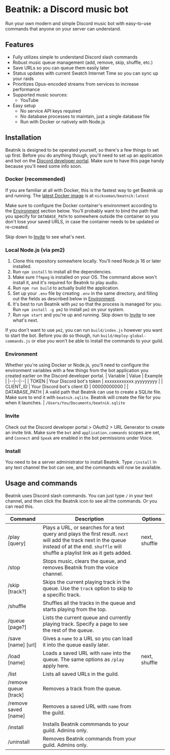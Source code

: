 # Beatnik: a Discord music bot

Run your own modern and simple Discord music bot with easy-to-use commands that anyone on your server can understand.

## Features
- Fully utilizes simple to understand Discord slash commands
- Robust music queue management (add, remove, skip, shuffle, etc.)
- Save URLs so you can queue them easily later
- Status updates with current Swatch Internet Time so you can sync up your raids
- Prioritizes Opus-encoded streams from services to increase performance
- Supported music sources:
	- YouTube
- Easy setup
	- No service API keys required
	- No database processes to maintain, just a single database file
	- Run with Docker or natively with Node.js

## Installation
Beatnik is designed to be operated yourself, so there's a few things to set up first. Before you do anything though, you'll need to set up an application and bot on the [Discord developer portal](https://discord.com/developers/applications).  Make sure to have this page handy because you'll need some info soon.

### Docker (recommended)
If you are familiar at all with Docker, this is the fastest way to get Beatnik up and running. The [latest Docker image](https://hub.docker.com/r/nickseman/beatnik) is at `nickseman/beatnik:latest`

Make sure to configure the Docker container's environment according to the [Environment](#Environment) section below. You'll probably want to bind the path that you specify for `DATABASE_PATH` to somewhere outside the container so you don't lose your saved URLS, in case the container needs to be updated or re-created.

Skip down to [Invite](#Invite) to see what's next.

### Local Node.js (via pm2)
1. Clone this repository somewhere locally. You'll need Node.js 16 or later installed.
2. Run `npm install` to install all the dependencies.
3. Make sure ``ffmpeg`` is installed on your OS. The command above won't install it, and it's required for Beatnik to play audio.
4. Run `npm run build` to actually build the application.
5. Set up your `.env` file by creating `.env` in the same directory, and filling out the fields as described below in [Environment](#Environment).
6. It's best to run Beatnik with `pm2` so that the process is managed for you. Run `npm install -g pm2` to install `pm2` on your system.
7. Run `npm start` and you're up and running. Skip down to [Invite](#Invite) to see what's next.

If you don't want to use `pm2`, you can run `build/index.js` however you want to start the bot. Before you do so though, run `build/deploy-global-commands.js` or else you won't be able to install the commands to your guild. 

### Environment
Whether you're using Docker or Node.js, you'll need to configure the environment variables with a few things from the bot application you created earlier on the Discord developer portal.
| Variable | Value | Example |
|--|--|--|
| TOKEN | Your Discord bot's token | xxxxxxxxxxxx.yyyyyyyyy | 
| CLIENT_ID | Your Discord bot's client ID | 00000000000 |
| DATABASE_PATH | A valid path that Beatnik can use to create a SQLite file. Make sure to end it with `beatnik.sqlite`. Beatnik will create the file for you when it launches. | `/Users/You/Documents/beatnik.sqlite`

### Invite
Check out the Discord developer portal > OAuth2 > URL Generator to create an invite link. Make sure the `bot` and `application.commands` scopes are set, and `Connect` and `Speak` are enabled in the bot permissions under Voice.

### Install
You need to be a server administrator to install Beatnik. Type `/install` in any text channel the bot can see, and the commands will now be available.

## Usage and commands

Beatnik uses Discord slash commands. You can just type `/` in your text channel, and then click the Beatnik icon to see all the commands. Or you can read this.

|Command| Description | Options |
|--|--|--|
| /play [query]  | Plays a URL, or searches for a text query and plays the first result. `next` will add the track next in the queue instead of at the end. `shuffle` will shuffle a playlist link as it gets added. | next, shuffle
| /stop  | Stops music, clears the queue, and removes Beatnik from the voice channel.  |  |
| /skip [track?]  | Skips the current playing track in the queue. Use the `track` option to skip to a specific track. | |
| /shuffle | Shuffles all the tracks in the queue and starts playing from the top. | |
| /queue [page?] | Lists the current queue and currently playing track. Specify a page to see the rest of the queue. | |
| /save [name] [url] | Gives a `name` to a URL so you can load it into the queue easily later. | |
| /load [name] | Loads a saved URL with `name` into the queue. The same options as `/play` apply here. | next, shuffle
| /list | Lists all saved URLs in the guild. | |
| /remove queue [track] | Removes a track from the queue. | |
| /remove saved [name] | Removes a saved URL with `name` from the guild. | |
| /install | Installs Beatnik commmands to your guild. Admins only. |
| /uninstall | Removes Beatnik commands from your guild. Admins only. |
 